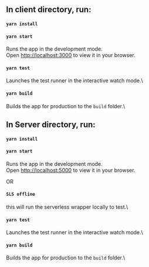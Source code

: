 ## In client directory, run:

#### `yarn install`
#### `yarn start`

Runs the app in the development mode.\
Open [http://localhost:3000](http://localhost:3000) to view it in your browser.

#### `yarn test`

Launches the test runner in the interactive watch mode.\

#### `yarn build`

Builds the app for production to the `build` folder.\


## In Server directory, run:

#### `yarn install`
#### `yarn start`
Runs the app in the development mode.\
Open [http://localhost:5000](http://localhost:5000) to view it in your browser.

OR
#### `SLS offline`
this will run the serverless wrapper locally to test.\


#### `yarn test`

Launches the test runner in the interactive watch mode.\

#### `yarn build`

Builds the app for production to the `build` folder.\